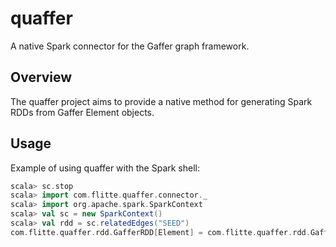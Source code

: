 # quaffer
A native Spark connector for the Gaffer graph framework.

## Overview
The quaffer project aims to provide a native method for generating Spark RDDs from Gaffer Element objects.

## Usage
Example of using quaffer with the Spark shell:

```scala
scala> sc.stop
scala> import com.flitte.quaffer.connector._
scala> import org.apache.spark.SparkContext
scala> val sc = new SparkContext()
scala> val rdd = sc.relatedEdges("SEED")
com.flitte.quaffer.rdd.GafferRDD[Element] = com.flitte.quaffer.rdd.GafferRDD[Element]@2ee9b6e3
```
